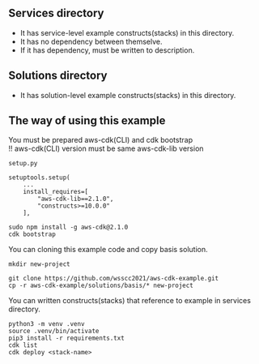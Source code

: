 ## Services directory
- It has service-level example constructs(stacks) in this directory.  
- It has no dependency between themselve.  
- If it has dependency, must be written to description.

## Solutions directory
- It has solution-level example constructs(stacks) in this directory.

## The way of using this example
You must be prepared aws-cdk(CLI) and cdk bootstrap  
!! aws-cdk(CLI) version must be same aws-cdk-lib version  

`setup.py`
```
setuptools.setup(
    ...
    install_requires=[
        "aws-cdk-lib==2.1.0",
        "constructs>=10.0.0"
    ],
```

```
sudo npm install -g aws-cdk@2.1.0
cdk bootstrap
```

You can cloning this example code and copy basis solution.
```
mkdir new-project

git clone https://github.com/wsscc2021/aws-cdk-example.git
cp -r aws-cdk-example/solutions/basis/* new-project
```

You can written constructs(stacks) that reference to example in services directory.
```
python3 -m venv .venv
source .venv/bin/activate
pip3 install -r requirements.txt
cdk list
cdk deploy <stack-name>
```